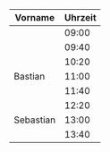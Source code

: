 | Vorname | Uhrzeit |
|---------|---------|
|         | 09:00   |
|         | 09:40   |
|         | 10:20   |
| Bastian        | 11:00   |
|         | 11:40   |
|         | 12:20   |
| Sebastian        | 13:00   |
|         | 13:40   |
